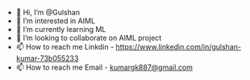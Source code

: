 - 👋 Hi, I’m @Gulshan
- 👀 I’m interested in AIML
- 🌱 I’m currently learning ML
- 💞️ I’m looking to collaborate on AIML project
- 📫 How to reach me Linkdin - https://www.linkedin.com/in/gulshan-kumar-73b055233
- 📫 How to reach me Email - kumargk887@gmail.com
<!---
Gulshan256/Gulshan256 is a ✨ special ✨ repository because its `README.md` (this file) appears on your GitHub profile.
You can click the Preview link to take a look at your changes.
--->
